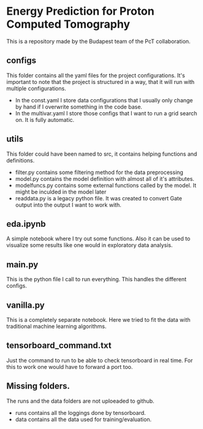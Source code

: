 # Energy Prediction for Proton Computed Tomography
This is a repository made by the Budapest team of the PcT collaboration.  
## configs
This folder contains all the yaml files for the project configurations. It's important to note that the project is structured in a way, that it will run with multiple configurations.
-  In the const.yaml I store data configurations that I usually only change by hand if I overwrite something in the code base.
- In the multivar.yaml I store those configs that I want to run a grid search on. It is fully automatic.

## utils
This folder could have been named to src, it contains helping functions and definitions.  
- filter.py contains some filtering method for the data preprocessing
- model.py contains the model definition with almost all of it's attributes.
- modelfuncs.py contains some external functions called by the model. It might be inculded in the model later
- readdata.py is a legacy python file. It was created to convert Gate output into the output I want to work with.

## eda.ipynb
A simple notebook where I try out some functions. Also it can be used to visualize some results like one would in exploratory data analysis.

## main.py
This is the python file I call to run everything. This handles the different configs.

## vanilla.py
This is a completely separate notebook. Here we tried to fit the data with traditional machine learning algorithms.

## tensorboard_command.txt
Just the command to run to be able to check tensorboard in real time. For this to work one would have to forward a port too.

## Missing folders.
The runs and the data folders are not uploeaded to github.  
- runs contains all the loggings done by tensorboard.
- data contains all the data used for training/evaluation.